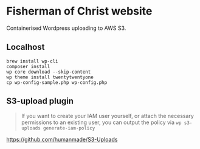# Fisherman of Christ website

Containerised Wordpress uploading to AWS S3.

## Localhost

```
brew install wp-cli
composer install
wp core download --skip-content
wp theme install twentytwentyone
cp wp-config-sample.php wp-config.php
```

## S3-upload plugin

> If you want to create your IAM user yourself, or attach the necessary permissions to an existing user, you can output the policy via `wp s3-uploads generate-iam-policy`

https://github.com/humanmade/S3-Uploads
